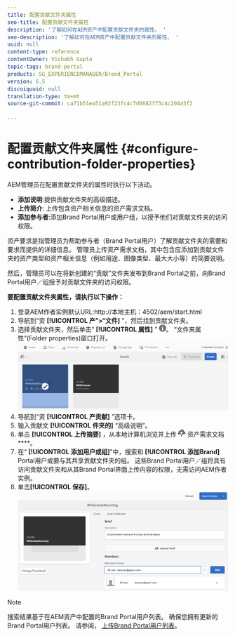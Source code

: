 ```yaml
---
title: 配置贡献文件夹属性
seo-title: 配置贡献文件夹属性
description: '了解如何在AEM资产中配置贡献文件夹的属性。 '
seo-description: '了解如何在AEM资产中配置贡献文件夹的属性。 '
uuid: null
content-type: reference
contentOwner: Vishabh Gupta
topic-tags: brand-portal
products: SG_EXPERIENCEMANAGER/Brand_Portal
version: 6.5
discoiquuid: null
translation-type: tm+mt
source-git-commit: ca71b51ea51a92f23fc4c7d6682f73c4c204a5f2

---
```



# 配置贡献文件夹属性 {#configure-contribution-folder-properties}

AEM管理员在配置贡献文件夹的属性时执行以下活动。

* **添加说明**:提供贡献文件夹的高级描述。
* **上传简介**: 上传包含资产相关信息的资产需求文档。
* **添加参与者**:添加Brand Portal用户或用户组，以授予他们对贡献文件夹的访问权限。

资产要求是指管理员为帮助参与者（Brand Portal用户）了解贡献文件夹的需要和要求而提供的详细信息。 管理员上传资产需求文档，其中包含应添加到贡献文件夹的资产类型和资产相关信息（例如用途、图像类型、最大大小等）的简要说明。

然后，管理员可以在将新创建的“贡献”文件夹发布到Brand Portal之前，向Brand Portal用户／组授予对贡献文件夹的访问权限。

**要配置贡献文件夹属性，请执行以下操作：**
1. 登录AEM作者实例默认URL:http://本地主机：4502/aem/start.html
1. 导航到“资 **[!UICONTROL 产”>“文件]** ”，然后找到贡献文件夹。
1. 选择贡献文件夹，然后单击“ **[!UICONTROL 属性]** ” ![](assets/properties.png)。 “文件夹属性”(Folder properties)窗口打开。
   ![](assets/contribution-folder-property1.png)
1. 导航到“资 **[!UICONTROL 产贡献]** ”选项卡。
1. 输入贡献文 **[!UICONTROL 件夹的]** “高级说明”。
1. 单击 **[!UICONTROL 上传摘要]** ，从本地计算机浏览并上传 ![](assets/upload.png) 资产需求文档 ****。
1. 在“ **[!UICONTROL 添加用户或组]**”中，搜索和 **[!UICONTROL 添加Brand]** Portal用户或要与其共享贡献文件夹的组。
这些Brand Portal用户／组将具有访问贡献文件夹和从其Brand Portal界面上传内容的权限，无需访问AEM作者实例。
1. 单击&#x200B;**[!UICONTROL 保存]**。
   ![](assets/contribution-folder-property2.png)

>[!NOTE]
>
>搜索结果基于在AEM资产中配置的Brand Portal用户列表。 确保您拥有更新的Brand Portal用户列表。 请参阅， [上传Brand Portal用户列表](brand-portal-configure-asset-sourcing.md)。
